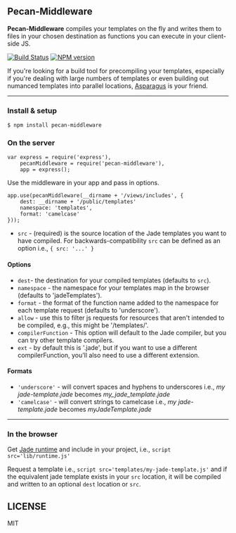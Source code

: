 Pecan-Middleware
----------------

**Pecan-Middleware** compiles your templates on the fly and writes them to files in your chosen destination as functions you can execute in your client-side JS.

[![Build Status](https://travis-ci.org/JoeChapman/pecan-middleware.svg?branch=master)](https://travis-ci.org/JoeChapman/pecan-middleware)
[![NPM version](https://badge.fury.io/js/pecan-middleware.svg)](http://badge.fury.io/js/pecan-middleware)

If you're looking for a build tool for precompiling your templates, especially if you're dealing with large numbers of templates or even building out numanced templates into parallel locations, [Asparagus](https://github.com/JoeChapman/asparagus) is your friend.

----------------------------

### Install & setup

`$ npm install pecan-middleware`

### On the server
```
var express = require('express'),
    pecanMiddleware = require('pecan-middleware'),
    app = express();
```

Use the middleware in your app and pass in options.

```
app.use(pecanMiddleware(__dirname + '/views/includes', {
    dest: __dirname + '/public/templates'
    namespace: 'templates',
    format: 'camelcase'
}));
```

- `src` - (required) is the source location of the Jade templates you want to have compiled.
For backwards-compatibility `src` can be defined as an option i.e., `{ src: '...' }`

#### Options

- `dest`- the destination for your compiled templates (defaults to `src`).
- `namespace` - the namespace for your templates map in the browser (defaults to 'jadeTemplates').
- `format` - the format of the function name added to the namespace for each template request (defaults to 'underscore').
- `allow` - use this to filter js requests for resources that aren't intended to be compiled, e.g., this might be '/templates/'.
- `compilerFunction` - This option will default to the Jade compiler, but you can try other template compilers.
- `ext` - by default this is '.jade', but if you want to use a different compilerFunction, you'll also need to use a different extension.

#### Formats

- `'underscore'` - will convert spaces and hyphens to underscores i.e., *my jade-template.jade* becomes *my_jade_template.jade*
- `'camelcase'` - will convert strings to camelcase i.e., *my jade-template.jade* becomes *myJadeTemplate.jade*

---------------------------

### In the browser

Get [Jade runtime](https://raw.githubusercontent.com/visionmedia/jade/master/runtime.js) and include in your project, i.e., `script src='lib/runtime.js'`


Request a template i.e., `script src='templates/my-jade-template.js'` and if the equivalent jade template exists in your `src` location, it will be compiled and written to an optional `dest` location or `src`.


LICENSE
-------

MIT
